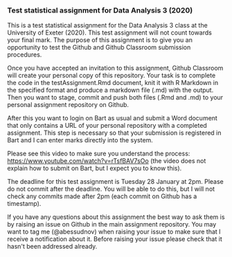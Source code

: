 ### Test statistical assignment for Data Analysis 3 (2020)

This is a test statistical assignment for the Data Analysis 3 class at the University of Exeter (2020). This test assignment will not count towards your final mark. The purpose of this assignment is to give you an opportunity to test the Github and Github Classroom submission procedures.

Once you have accepted an invitation to this assignment, Github Classroom will create your personal copy of this repository. Your task is to complete the code in the testAssignment.Rmd document, knit it with R Markdown in the specified format and produce a markdown file (.md) with the output. Then you want to stage, commit and push both files (.Rmd and .md) to your personal assignment repository on Github.

After this you want to login on Bart as usual and submit a Word document that only contains a URL of your personal repository with a completed assignment. This step is necessary so that your submission is registered in Bart and I can enter marks directly into the system.

Please see this video to make sure you understand the process: https://www.youtube.com/watch?v=rTsfBAV7sOo (the video does not explain how to submit on Bart, but I expect you to know this).

The deadline for this test assignment is Tuesday 28 January at 2pm. Please do not commit after the deadline. You will be able to do this, but I will not check any commits made after 2pm (each commit on Github has a timestamp).

If you have any questions about this assignment the best way to ask them is by raising an issue on Github in the main assignment repository. You may want to tag me (@abessudnov) when raising your issue to make sure that I receive a notification about it. Before raising your issue please check that it hasn't been addressed already.
